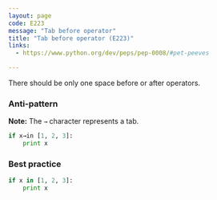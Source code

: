```yaml
---
layout: page
code: E223
message: "Tab before operator"
title: "Tab before operator (E223)"
links:
  - https://www.python.org/dev/peps/pep-0008/#pet-peeves

---
```


There should be only one space before or after operators.

### Anti-pattern

**Note:** The `→` character represents a tab.

```python
if x→in [1, 2, 3]:
    print x
```

### Best practice

```python
if x in [1, 2, 3]:
    print x
```

